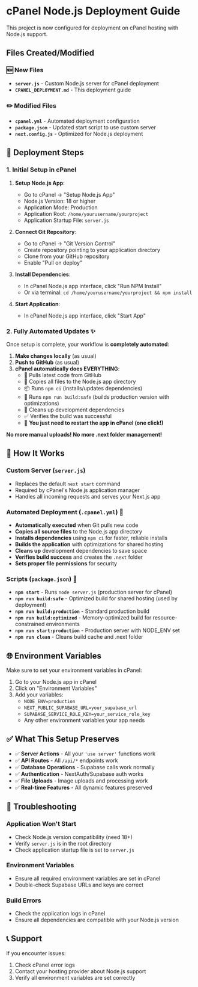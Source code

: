 # cPanel Node.js Deployment Guide

This project is now configured for deployment on cPanel hosting with Node.js support.

## Files Created/Modified

### 🆕 New Files
- **`server.js`** - Custom Node.js server for cPanel deployment
- **`CPANEL_DEPLOYMENT.md`** - This deployment guide

### ✏️ Modified Files
- **`cpanel.yml`** - Automated deployment configuration
- **`package.json`** - Updated start script to use custom server
- **`next.config.js`** - Optimized for Node.js deployment

## 🚀 Deployment Steps

### 1. Initial Setup in cPanel

1. **Setup Node.js App**:
   - Go to cPanel → "Setup Node.js App"
   - Node.js Version: 18 or higher
   - Application Mode: Production
   - Application Root: `/home/yourusername/yourproject`
   - Application Startup File: `server.js`

2. **Connect Git Repository**:
   - Go to cPanel → "Git Version Control"
   - Create repository pointing to your application directory
   - Clone from your GitHub repository
   - Enable "Pull on deploy"

3. **Install Dependencies**:
   - In cPanel Node.js app interface, click "Run NPM Install"
   - Or via terminal: `cd /home/yourusername/yourproject && npm install`

4. **Start Application**:
   - In cPanel Node.js app interface, click "Start App"

### 2. Fully Automated Updates ✨

Once setup is complete, your workflow is **completely automated**:

1. **Make changes locally** (as usual)
2. **Push to GitHub** (as usual)
3. **cPanel automatically does EVERYTHING**:
   - 🔄 Pulls latest code from GitHub
   - 📁 Copies all files to the Node.js app directory
   - 📦 Runs `npm ci` (installs/updates dependencies)
   - 🔨 Runs `npm run build:safe` (builds production version with optimizations)
   - 🧹 Cleans up development dependencies
   - ✅ Verifies the build was successful
   - 🔄 **You just need to restart the app in cPanel (one click!)**

**No more manual uploads! No more .next folder management!**

## 🔧 How It Works

### Custom Server (`server.js`)
- Replaces the default `next start` command
- Required by cPanel's Node.js application manager
- Handles all incoming requests and serves your Next.js app

### Automated Deployment (`.cpanel.yml`) 🤖
- **Automatically executed** when Git pulls new code
- **Copies all source files** to the Node.js app directory
- **Installs dependencies** using `npm ci` for faster, reliable installs
- **Builds the application** with optimizations for shared hosting
- **Cleans up** development dependencies to save space
- **Verifies build success** and creates the `.next` folder
- **Sets proper file permissions** for security

### Scripts (`package.json`) 📜
- **`npm start`** - Runs `node server.js` (production server for cPanel)
- **`npm run build:safe`** - Optimized build for shared hosting (used by deployment)
- **`npm run build:production`** - Standard production build
- **`npm run build:optimized`** - Memory-optimized build for resource-constrained environments
- **`npm run start:production`** - Production server with NODE_ENV set
- **`npm run clean`** - Cleans build cache and .next folder

## 🌐 Environment Variables

Make sure to set your environment variables in cPanel:
1. Go to your Node.js app in cPanel
2. Click on "Environment Variables"
3. Add your variables:
   - `NODE_ENV=production`
   - `NEXT_PUBLIC_SUPABASE_URL=your_supabase_url`
   - `SUPABASE_SERVICE_ROLE_KEY=your_service_role_key`
   - Any other environment variables your app needs

## ✅ What This Setup Preserves

- ✅ **Server Actions** - All your `'use server'` functions work
- ✅ **API Routes** - All `/api/*` endpoints work
- ✅ **Database Operations** - Supabase calls work normally
- ✅ **Authentication** - NextAuth/Supabase auth works
- ✅ **File Uploads** - Image uploads and processing work
- ✅ **Real-time Features** - All dynamic features preserved

## 🚫 Troubleshooting

### Application Won't Start
- Check Node.js version compatibility (need 18+)
- Verify `server.js` is in the root directory
- Check application startup file is set to `server.js`

### Environment Variables
- Ensure all required environment variables are set in cPanel
- Double-check Supabase URLs and keys are correct

### Build Errors
- Check the application logs in cPanel
- Ensure all dependencies are compatible with your Node.js version

## 📞 Support

If you encounter issues:
1. Check cPanel error logs
2. Contact your hosting provider about Node.js support
3. Verify all environment variables are set correctly
